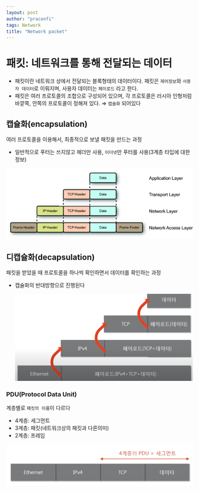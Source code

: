 ```yaml
---
layout: post
author: "praconfi"
tags: Network
title: "Network packet"
---
```


# 패킷: 네트워크를 통해 전달되는 데이터

- 패킷이란 네트워크 상에서 전달되는 블록형태의 데이터이다. 패킷은 `제어정보`와 `사용자 데이터`로 이뤄지며, 사용자 데이터는 `페이로드` 라고 한다.  
- 패킷은 여러 프로토콜의 조합으로 구성되어 있으며, 각 프로토콜은 러시아 인형처럼 바깥쪽, 안쪽의 프로토콜이 정해져 있다. ⇒ `캡슐화` 되어있다  

## 캡슐화(encapsulation)

여러 프로토콜을 이용해서, 최종적으로 보낼 패킷을 만드는 과정  

- 일반적으로 푸터는 쓰지않고 헤더만 사용, `이더넷`만 푸터를 사용(3계층 타입에 대한 정보)  

![Untitled](../assets/imgs/2021-04-06/encapsulation.png)

## 디캡슐화(decapsulation)

패킷을 받았을 때 프로토콜을 하나씩 확인하면서 데이터를 확인하는 과정  

- 캡슐화의 반대방향으로 진행된다  
    
    ![스크린샷 2022-04-04 오후 5.02.46.png](../assets/imgs/2021-04-06/decapsulation.png)
    

### PDU(Protocol Data Unit)

계층별로 `패킷의 이름`이 다르다

- 4계층: 세그먼트  
- 3계층: 패킷(네트워크상의 패킷과 다른의미)  
- 2계층: 프레임  

![스크린샷 2022-04-04 오후 5.04.17.png](../assets/imgs/2021-04-06/ProtocolUnitData.png)